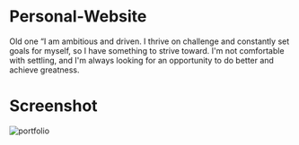 # Personal-Website
Old one “I am ambitious and driven. I thrive on challenge and constantly set goals for myself, so I have something to strive toward. I'm not comfortable with settling, and I'm always looking for an opportunity to do better and achieve greatness.
# Screenshot
![portfolio](https://user-images.githubusercontent.com/55572863/205430792-ebaa6527-1e45-400b-b717-d9781ee5ee54.PNG)
